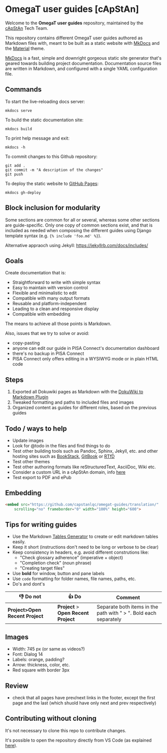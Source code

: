 # OmegaT user guides [cApStAn]

Welcome to the **OmegaT user guides** repository, maintained by the [cApStAn](http://www.capstan.be) Tech Team.

This repository contains different OmegaT user guides authored as Markdown files with, meant to be built as a static website with [MkDocs](https://www.mkdocs.org/) and the [Material](https://squidfunk.github.io/mkdocs-material) theme.

[MkDocs](https://www.mkdocs.org/) is a fast, simple and downright gorgeous static site generator that's geared towards building project documentation. Documentation source files are written in Markdown, and configured with a single YAML configuration file.

## Commands

To start the live-reloading docs server:

```
mkdocs serve
```

To build the static documentation site:

```
mkdocs build
```

To print help message and exit:

```
mkdocs -h
```

To commit changes to this Github repository:

```
git add .
git commit -m "A description of the changes"
git push
```

To deploy the static website to [GitHub Pages](https://capstanlqc.github.io/omegat-guides/):

```
mkdocs gh-deploy
```


## Block inclusion for modularity

Some sections are common for all or several, whereas some other sections are guide-specific. Only one copy of common sections exist, and that is included as needed when composing the different guides using Django template syntax (e.g. `{% include 'foo.md' %}`).

Alternative appraoch using Jekyll: https://jekyllrb.com/docs/includes/

## Goals

Create documentation that is:

+ Straightforward to write with simple syntax
+ Easy to maintain with version control
+ Flexible and minimalistic to edit
+ Compatible with many output formats
+ Reusable and platform-independent
+ Leading to a clean and responsive display
+ Compatible with embedding

The means to achieve all those points is Markdown.

Also, issues that we try to solve or avoid:

- copy-pasting
- anyone can edit our guide in PISA Connect's documentation dashboard
- there's no backup in PISA Connect
- PISA Connect only offers editing in a WYSIWYG mode or in plain HTML code

## Steps

1. Exported all Dokuwiki pages as Markdown with the [DokuWiki to Markdown Plugin](https://www.dokuwiki.org/plugin:dw2markdown)
2. Tweaked formatting and paths to included files and images
3. Organized content as guides for different roles, based on the previous guides

## Todo / ways to help

+ Update images
+ Look for @todo in the files and find things to do
+ Test other building tools such as Pandoc, Sphinx, Jekyll, etc. and other hosting sites such as [BookStack](https://www.bookstackapp.com/), [GitBook](Gitbook) or [RTfD](http://www.readthedocs.org)
+ Test other themes
+ Test other authoring formats like reStructuredText, AsciiDoc, Wiki etc.
+ Consider a custom URL in a cApStAn domain, info [here](https://docs.github.com/en/pages/configuring-a-custom-domain-for-your-github-pages-site)
+ Test export to PDF and ePub

## Embedding

```html
<embed src="https://github.com/capstanlqc/omegat-guides/translation/"
    scrolling="no" frameborder="0" width="100%" height="600">
```

## Tips for writing guides

+ Use the Markdown [Tables Generator](https://www.tablesgenerator.com/markdown_tables) to create or edit markdown tables easily.
+ Keep it short (instructions don't need to be long or verbose to be clear)
+ Keep consistency in headers, e.g. avoid different construtions like:
    + "Check glossary adherence" (imperative + object)
    + "Completion check" (noun phrase)
    + "Creating target files"
+ Use **bold** for window, button and pane labels
+ Use `code` formatting for folder names, file names, paths, etc.
+ Do's and dont's

| 👎 Do not | 👍 Do | Comment |
|-------|-----|---------|
| **Project>Open Recent Project**    | **Project** > **Open Recent Project** | Separate both items in the path with " > ". Bold each separately     |




## Images

+ Width: 745 px (or same as videos?)
+ Font: Dialog 14
+ Labels: orange, padding? 
+ Arrow: thickness, color, etc.
+ Red square with border 3px


<!-- 

00 index.md
00 installation-and-setup.md
10 accessing-the-project.md
20 navigation.md
30 tags.md
40 matches.md
50 glossary.md
60 repetitions.md
70 other-useful-features.md
80 qa-checks.md
90 creating-target-files.md
91 creating-your-deliverable.md
99 shortcuts.md     

 -->

## Review

- check that all pages have prev/next links in the footer, except the first page and the last (which shuold have only next and prev respectively)

<!-- @todo:

    todo: 

see what files in _includes are not in this list 


              - _includes/abbreviations.md
              - _includes/cheatsheet.md
              - _includes/omt-alt-trans.md
              - _includes/omt-autoprop.md
              - _includes/omt-chara.md
              - _includes/omt-conc.md
              - _includes/omt-empty.md
              - _includes/omt-glos-add.md
              - _includes/omt-glos-ins.md
              - _includes/omt-glos.md
              - _includes/omt-html-tag.md
              - _includes/omt-id-repeateds.md
              - _includes/omt-ins-src.md
              - _includes/omt-inst.md
              - _includes/omt-intro.md
              - _includes/omt-mk-tgt.md
              - _includes/omt-nav.md
              - _includes/omt-nav1-panes.md
              - _includes/omt-nav2-files.md
              - _includes/omt-nav3-seg.md
              - _includes/omt-nbsp.md
              - _includes/omt-other.md
              - _includes/omt-pack.md
              - _includes/omt-qa-comp.md
              - _includes/omt-qa-glos.md
              - _includes/omt-qa-tags.md
              - _includes/omt-qa.md
              - _includes/omt-rec-match.md
              - _includes/omt-rec-other.md
              - _includes/omt-rec-tags.md
              - _includes/omt-reps.md
              - _includes/omt-shortcuts.md
              - _includes/omt-tag-insert.md
              - _includes/omt-tag-iss.md
              - _includes/omt-tag-recog.md
              - _includes/omt-tags-com.md
              - _includes/omt-targets.md
              - _includes/omt-match.md
              - _includes/omt-tra-tags.md
              - _includes/omt-unpack-and-recent.md
              - _includes/omt-ver-tags.md
              - _includes/preview-in-microsoft-word.md
              - _includes/preview.md

check what images are not used anymore

-->

## Contributing without cloning

It's not necessary to clone this repo to contribute changes. 

It's possible to open the repository directly from VS Code (as explained [here](https://www.freecodecamp.org/news/you-can-now-edit-anything-on-github-in-vs-code-without-cloning/)).

<!-- @todo: 
    - hide button with capstan logo
    - create one site for each guide to restrict indexing scope
-->